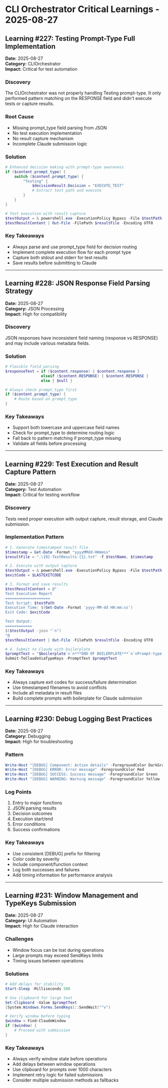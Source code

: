 # CLI Orchestrator Critical Learnings - 2025-08-27

## Learning #227: Testing Prompt-Type Full Implementation
**Date:** 2025-08-27  
**Category:** CLIOrchestrator  
**Impact:** Critical for test automation  

### Discovery
The CLIOrchestrator was not properly handling Testing prompt-type. It only performed pattern matching on the RESPONSE field and didn't execute tests or capture results.

### Root Cause
- Missing prompt_type field parsing from JSON
- No test execution implementation
- No result capture mechanism
- Incomplete Claude submission logic

### Solution
```powershell
# Enhanced decision making with prompt-type awareness
if ($content.prompt_type) {
    switch ($content.prompt_type) {
        "Testing" {
            $decisionResult.Decision = "EXECUTE_TEST"
            # Extract test path and execute
        }
    }
}

# Test execution with result capture
$testOutput = & powershell.exe -ExecutionPolicy Bypass -File $testPath 2>&1
$testResultContent | Out-File -FilePath $resultFile -Encoding UTF8
```

### Key Takeaways
- Always parse and use prompt_type field for decision routing
- Implement complete execution flow for each prompt type
- Capture both stdout and stderr for test results
- Save results before submitting to Claude

---

## Learning #228: JSON Response Field Parsing Strategy
**Date:** 2025-08-27  
**Category:** JSON Processing  
**Impact:** High for compatibility  

### Discovery
JSON responses have inconsistent field naming (response vs RESPONSE) and may include various metadata fields.

### Solution
```powershell
# Flexible field parsing
$responseText = if ($content.response) { $content.response } 
                elseif ($content.RESPONSE) { $content.RESPONSE } 
                else { $null }

# Always check prompt_type first
if ($content.prompt_type) {
    # Route based on prompt_type
}
```

### Key Takeaways
- Support both lowercase and uppercase field names
- Check for prompt_type to determine routing logic
- Fall back to pattern matching if prompt_type missing
- Validate all fields before processing

---

## Learning #229: Test Execution and Result Capture Pattern
**Date:** 2025-08-27  
**Category:** Test Automation  
**Impact:** Critical for testing workflow  

### Discovery
Tests need proper execution with output capture, result storage, and Claude submission.

### Implementation Pattern
```powershell
# 1. Generate timestamped result file
$timestamp = Get-Date -Format "yyyyMMdd-HHmmss"
$resultFile = ".\{0}-TestResults-{1}.txt" -f $testName, $timestamp

# 2. Execute with output capture
$testOutput = & powershell.exe -ExecutionPolicy Bypass -File $testPath 2>&1
$exitCode = $LASTEXITCODE

# 3. Format and save results
$testResultContent = @"
Test Execution Report
====================
Test Script: $testPath
Execution Time: $(Get-Date -Format 'yyyy-MM-dd HH:mm:ss')
Exit Code: $exitCode

Test Output:
============
$($testOutput -join "`n")
"@
$testResultContent | Out-File -FilePath $resultFile -Encoding UTF8

# 4. Submit to Claude with boilerplate
$promptText = "$boilerplate`n`n***END OF BOILERPLATE***`n`nPrompt-type: Testing`nTest Results File: $resultFile"
Submit-ToClaudeViaTypeKeys -PromptText $promptText
```

### Key Takeaways
- Always capture exit codes for success/failure determination
- Use timestamped filenames to avoid conflicts
- Include all metadata in result files
- Build complete prompts with boilerplate for Claude submission

---

## Learning #230: Debug Logging Best Practices
**Date:** 2025-08-27  
**Category:** Debugging  
**Impact:** High for troubleshooting  

### Pattern
```powershell
Write-Host "[DEBUG] Component: Action details" -ForegroundColor DarkGray
Write-Host "[DEBUG] ERROR: Error message" -ForegroundColor Red
Write-Host "[DEBUG] SUCCESS: Success message" -ForegroundColor Green
Write-Host "[DEBUG] WARNING: Warning message" -ForegroundColor Yellow
```

### Log Points
1. Entry to major functions
2. JSON parsing results
3. Decision outcomes
4. Execution start/end
5. Error conditions
6. Success confirmations

### Key Takeaways
- Use consistent [DEBUG] prefix for filtering
- Color code by severity
- Include component/function context
- Log both successes and failures
- Add timing information for performance analysis

---

## Learning #231: Window Management and TypeKeys Submission
**Date:** 2025-08-27  
**Category:** UI Automation  
**Impact:** High for Claude interaction  

### Challenges
- Window focus can be lost during operations
- Large prompts may exceed SendKeys limits
- Timing issues between operations

### Solutions
```powershell
# Add delays for stability
Start-Sleep -Milliseconds 500

# Use clipboard for large text
Set-Clipboard -Value $promptText
[System.Windows.Forms.SendKeys]::SendWait("^v")

# Verify window before typing
$window = Find-ClaudeWindow
if ($window) {
    # Proceed with submission
}
```

### Key Takeaways
- Always verify window state before operations
- Add delays between window operations
- Use clipboard for prompts over 1000 characters
- Implement retry logic for failed submissions
- Consider multiple submission methods as fallbacks
